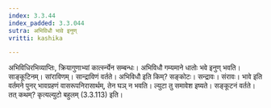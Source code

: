 ```yaml
---
index: 3.3.44
index_padded: 3.3.044
sutra: अभिविधौ भावे इनुण्
vritti: kashika

---
```

अभिविधिरभिव्याप्तिः, क्रियागुणाभ्यां कार्त्स्न्येन सम्बन्धः। अभिविधौ गम्यमाने धातोः भवे इनुण् भवति। साङ्कूटिनम्। सांराविणम्। सान्द्राविणं वर्तते। अभिविधौ इति किम्? सङ्कोटः। सन्द्रावः। संरावः। भावे इति वर्तमने पुनर् भावग्रहणं वासरूपनिरासार्थम्, तेन घञ् न भवति। ल्युटा तु समावेश इष्यते। सङ्कूटनं वर्तते। तत् कथम्? कृत्यल्युटो बहुलम् (3.3.113) इति।